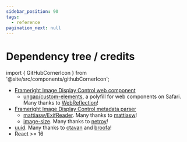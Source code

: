 ```yaml
---
sidebar_position: 90
tags:
  - reference
pagination_next: null
---
```


# Dependency tree / credits

import { GitHubCornerIcon } from '@site/src/components/githubCornerIcon';

<GitHubCornerIcon href="https://github.com/Frameright/react-image-display-control" />

- [Frameright Image Display Control web component](../web-component/README.md)
  - [ungap/custom-elements](https://github.com/ungap/custom-elements), a polyfill
    for web components on Safari. Many thanks to
    [WebReflection](https://github.com/WebReflection)!
- [Frameright Image Display Control metadata parser](../javascript/README.md)
  - [mattiasw/ExifReader](https://github.com/mattiasw/ExifReader). Many thanks
    to [mattiasw](https://github.com/mattiasw)!
  - [image-size](https://github.com/image-size/image-size). Many thanks to
    [netroy](https://github.com/netroy)!
- [uuid](https://github.com/uuidjs/uuid). Many thanks to
  [ctavan](https://github.com/ctavan) and [broofa](https://github.com/broofa)!
- React >= 16
